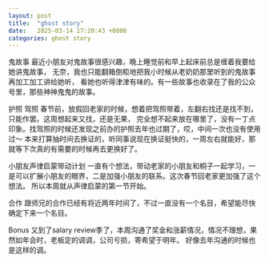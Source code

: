 ```yaml
---
layout: post
title:  "ghost story"
date:   2025-03-14 17:20:43 +0800
categories: ghost story
---
```

鬼故事
最近小朋友对鬼故事很感兴趣，晚上睡觉前和早上起床前总是缠着我要给她讲鬼故事，
无奈，我也只能翻箱倒柜地把我小时候从老奶奶那里听到的鬼故事再加工加工讲给她听，
看她也听得津津有味的。有一些故事也收录在了我的公众号里，那些神神鬼鬼的故事。

护照 驾照
春节前，放假回老家的时候，想着把驾照带着，左翻右找还是找不到，只能作罢。这周想起来又找，还是无果，
完全想不起来放在哪里了，没有一丁点印象。找驾照的时候还发现之前办的护照去年也过期了，哎，中间一次也没有使用过～
本来打算抽时间去换证的，听同事说现在换证挺快的，一周左右就能好，那就等下次真的有需要的时候再去更换好了。

小朋友声律启蒙带动计划
一直有个想法，带动老家的小朋友和桐子一起学习，一是可以扩展小朋友的眼界，二是加强小朋友的联系。这次春节回老家更加强了这个想法。
所以本周就从声律启蒙的第一节开始。

合作
跟师兄的合作已经有将近两年时间了，不过一直没有一个名目，希望能尽快确定下来一个名目。

Bonus
又到了salary review季了，本周沟通了奖金和涨薪情况，情况不理想，果然如年会时，老板定的调调，公司亏损，寄希望于明年。
好像去年沟通的时候也是这样的调。
















